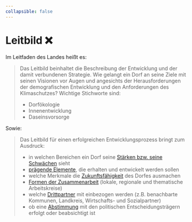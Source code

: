 ```yaml
---
collapsible: false
---
```


# Leitbild ❌

Im Leitfaden des Landes heißt es:

> Das Leitbild beinhaltet die Beschreibung der Entwicklung und der damit
> verbundenen Strategie. Wie gelangt ein Dorf an seine Ziele mit seinen Visionen
> vor Augen und angesichts der Herausforderungen der demografischen Entwicklung
> und den Anforderungen des Klimaschutzes? Wichtige Stichworte sind:
>
> - Dorfökologie
> - Innenentwicklung
> - Daseinsvorsorge

Sowie:

> Das Leitbild für einen erfolgreichen Entwicklungsprozess bringt zum Ausdruck:
>
> - in welchen Bereichen ein Dorf seine
>   [Stärken bzw. seine Schwächen](./staerken-schwaechen.md) sieht
> - [prägende Elemente](./praegende-elemente.md), die erhalten und entwickelt
>   werden sollen
> - welche Merkmale die [Zukunftsfähigkeit](./zukunftsfaehigkeit.md) des Dorfes
>   ausmachen
> - [Formen der Zusammenarbeit](./zusammenarbeit.md) (lokale, regionale und
>   thematische Arbeitskreise)
> - welche [Drittpartner](./drittpartner.md) mit einbezogen werden (z.B.
>   benachbarte Kommunen, Landkreis, Wirtschafts- und Sozialpartner)
> - ob eine [Abstimmung](./abstimmung.md) mit den politischen
>   Entscheidungsträgern erfolgt oder beabsichtigt ist
